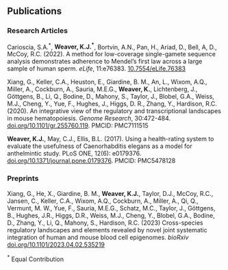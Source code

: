 ## Publications

### Research Articles

Carioscia, S.A.<sup>\*</sup>, **Weaver, K.J.<sup>\*</sup>**, Bortvin, A.N., Pan, H., Ariad, D., Bell, A, D., McCoy, R.C. (2022). A method for low-coverage single-gamete sequence analysis demonstrates adherence to Mendel’s first law across a large sample of human sperm. *eLife*, 11:e76383. [10.7554/eLife.76383](https://doi.org/10.7554/eLife.76383)

Xiang, G., Keller, C.A., Heuston, E., Giardine, B. M., An, L., Wixom, A.Q., Miller, A., Cockburn, A., Sauria, M.E.G., **Weaver, K.**, Lichtenberg, J., Göttgens, B., Li, Q., Bodine, D., Mahony, S., Taylor, J., Blobel, G.A., Weiss, M.J., Cheng, Y., Yue, F., Hughes, J., Higgs, D. R., Zhang, Y., Hardison, R.C. (2020). An integrative view of the regulatory and transcriptional landscapes in mouse hematopoiesis. *Genome Research*, 30:472-484. [doi.org/10.1101/gr.255760.119](https://genome.cshlp.org/content/30/3/472). PMCID: PMC7111515

**Weaver, K.J.**, May, C.J., Ellis, B.L. (2017). Using a health-rating system to evaluate the usefulness of Caenorhabditis elegans as a model for anthelmintic study. PLoS ONE, 12(6): e0179376. [doi.org/10.1371/journal.pone.0179376](https://journals.plos.org/plosone/article?id=10.1371/journal.pone.0179376). PMCID: PMC5478128

### Preprints

Xiang, G., He, X., Giardine, B. M., **Weaver, K.J.**, Taylor, D.J., McCoy, R.C., Jansen, C., Keller, C.A., Wixom, A.Q., Cockburn, A., Miller, A., Qi, Q., Vermunt, M. W., Yue, F., Sauria, M.E.G., Schatz, M.C., Taylor, J., Göttgens, B., Hughes, J.R., Higgs, D.R., Weiss, M.J., Cheng, Y., Blobel, G.A., Bodine, D., Zhang, Y., Li, Q., Mahony, S., Hardison, R.C. (2023) Cross-species regulatory landscapes and elements revealed by novel joint systematic integration of human and mouse blood cell epigenomes. *bioRxiv* [doi.org/10.1101/2023.04.02.535219](https://doi.org/10.1101/2023.04.02.535219)


<sup>\*</sup> Equal Contribution
